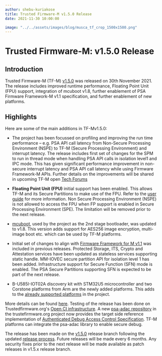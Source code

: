 ```yaml
---
author: shebu-kuriakose
title: Trusted Firmware-M v1.5.0 Release
date: 2021-11-30 10:00:00

image: "../../assets/images/blog/musca_tf_crop_1500x1500.png"
---
```


# **Trusted Firmware-M: v1.5.0 Release**

## Introduction

Trusted Firmware-M (TF-M) [v1.5.0](https://git.trustedfirmware.org/TF-M/trusted-firmware-m.git/tag/?h=TF-Mv1.5.0) was released on 30th November 2021. The release includes improved runtime performance, Floating Point Unit (FPU) support, integration of mcuboot v1.8, further enablement of PSA Firmware Framework-M v1.1 specification, and further enablement of new platforms.

## Highlights

Here are some of the main additions in TF-Mv1.5.0:

- The project has been focussed on profiling and improving the run time performance – e.g. PSA API call latency from Non-Secure Processing Environment (NSPE) to TF-M (Secure Processing Environment) and interrupt latency. The release includes first set of changes for the SPM to run in thread mode when handling PSA API calls in isolation level1 and IPC mode. This has given significant performance improvement in non-secure interrupt latency and PSA API call latency while using Firmware Framework-M APIs. Further details on the improvements will be shared in upcoming TF-M open [Tech Forums](https://www.trustedfirmware.org/meetings/tf-m-technical-forum/)

- **Floating Point Unit (FPU)** initial support has been enabled. This allows TF-M and its Secure Partitions to make use of the FPU. Refer to the [user guide](https://tf-m-user-guide.trustedfirmware.org/integration_guide/tfm_fpu_support.html) for more information. Non Secure Processing Environment (NSPE) is not allowed to access the FPU when FP support is enabled in Secure Processing Environment (SPE). The limitation will be removed prior to the next release.

- [mcuboot](https://www.mcuboot.com/), used by the project as the 2nd stage bootloader, was updated to v1.8. This version adds support for AES256 image encryption, multi-image boot etc. which can be used by TF-M platforms.

- Initial set of changes to align with [Firmware Framework for M v1.1](https://developer.arm.com/documentation/aes0039/latest) was included in previous releases. Protected Storage, ITS, Crypto and Attestation services have been updated as stateless services supporting static handle. MM-IOVEC secure partition API for isolation level 1 has been added. Infrastructure support for Secure Function (SFN) mode is enabled. The PSA Secure Partitions supporting SFN is expected to be part of the next release.

- B-U585I-IOT02A discovery kit with STM32U5 microcontroller and two Corstone platforms from Arm are the newly added platforms. This adds to the [already supported platforms](https://tf-m-user-guide.trustedfirmware.org/platform/index.html) in the project.

More details can be found [here](https://tf-m-user-guide.trustedfirmware.org/releases/1.5.0.html). Testing of the release has been done on Trustedfirmware.org's [Open CI infrastructure](https://ci.trustedfirmware.org/). A new [psa-adac repository](https://git.trustedfirmware.org/shared/psa-adac.git/) in the trustefirmware.org project now provides the target side reference implementation of [Authenticated Debug Access Control Specification](https://developer.arm.com/documentation/den0101/latest). TF-M platforms can integrate the psa-adac library to enable secure debug.

The release has been made on the [v1.5.0](https://git.trustedfirmware.org/TF-M/trusted-firmware-m.git/log/?h=TF-Mv1.5.0) release branch following the updated [release process](https://tf-m-user-guide.trustedfirmware.org/releases/release_process.html?highlight=release%20process). Future releases will be made every 6 months. Any security fixes prior to the next release will be made available as patch releases in v1.5.x release branch.
